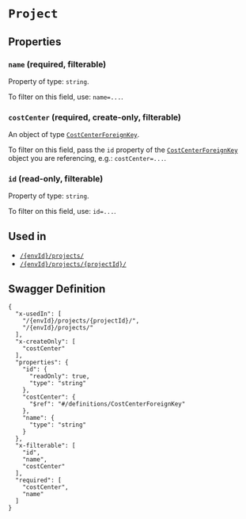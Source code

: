 # `Project` #







## Properties ##

### `name` (required, filterable) ###




Property of type: `string`.


To filter on this field, use: `name=...`.


### `costCenter` (required, create-only, filterable) ###




An object of type [`CostCenterForeignKey`](./../definitions/CostCenterForeignKey.mkd).

To filter on this field, pass the `id` property of the [`CostCenterForeignKey`](./../definitions/CostCenterForeignKey.mkd) object you are referencing,
e.g.: `costCenter=...`.


### `id` (read-only, filterable) ###




Property of type: `string`.


To filter on this field, use: `id=...`.




## Used in ##

  + [`/{envId}/projects/`](./../rest/api/user/v1beta0/{envId}/projects/)
  + [`/{envId}/projects/{projectId}/`](./../rest/api/user/v1beta0/{envId}/projects/{projectId}/)

## Swagger Definition ##

    {
      "x-usedIn": [
        "/{envId}/projects/{projectId}/", 
        "/{envId}/projects/"
      ], 
      "x-createOnly": [
        "costCenter"
      ], 
      "properties": {
        "id": {
          "readOnly": true, 
          "type": "string"
        }, 
        "costCenter": {
          "$ref": "#/definitions/CostCenterForeignKey"
        }, 
        "name": {
          "type": "string"
        }
      }, 
      "x-filterable": [
        "id", 
        "name", 
        "costCenter"
      ], 
      "required": [
        "costCenter", 
        "name"
      ]
    }
